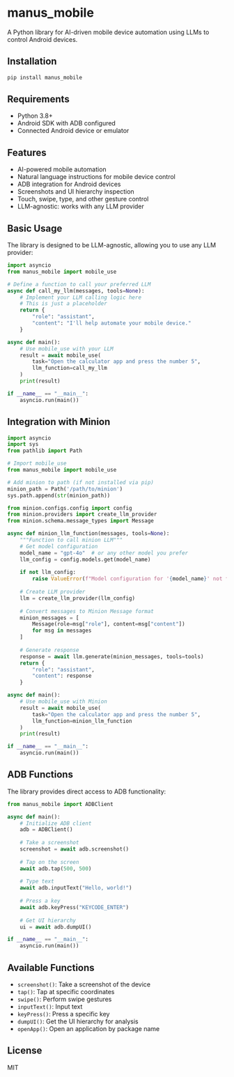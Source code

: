 # manus_mobile

A Python library for AI-driven mobile device automation using LLMs to control Android devices.

## Installation

```bash
pip install manus_mobile
```

## Requirements

- Python 3.8+
- Android SDK with ADB configured
- Connected Android device or emulator

## Features

- AI-powered mobile automation
- Natural language instructions for mobile device control
- ADB integration for Android devices
- Screenshots and UI hierarchy inspection
- Touch, swipe, type, and other gesture control
- LLM-agnostic: works with any LLM provider

## Basic Usage

The library is designed to be LLM-agnostic, allowing you to use any LLM provider:

```python
import asyncio
from manus_mobile import mobile_use

# Define a function to call your preferred LLM
async def call_my_llm(messages, tools=None):
    # Implement your LLM calling logic here
    # This is just a placeholder
    return {
        "role": "assistant",
        "content": "I'll help automate your mobile device."
    }

async def main():
    # Use mobile_use with your LLM
    result = await mobile_use(
        task="Open the calculator app and press the number 5", 
        llm_function=call_my_llm
    )
    print(result)

if __name__ == "__main__":
    asyncio.run(main())
```

## Integration with Minion

```python
import asyncio
import sys
from pathlib import Path

# Import mobile_use
from manus_mobile import mobile_use

# Add minion to path (if not installed via pip)
minion_path = Path('/path/to/minion')
sys.path.append(str(minion_path))

from minion.configs.config import config
from minion.providers import create_llm_provider
from minion.schema.message_types import Message

async def minion_llm_function(messages, tools=None):
    """Function to call minion LLM"""
    # Get model configuration
    model_name = "gpt-4o"  # or any other model you prefer
    llm_config = config.models.get(model_name)
    
    if not llm_config:
        raise ValueError(f"Model configuration for '{model_name}' not found")
    
    # Create LLM provider
    llm = create_llm_provider(llm_config)
    
    # Convert messages to Minion Message format
    minion_messages = [
        Message(role=msg["role"], content=msg["content"]) 
        for msg in messages
    ]
    
    # Generate response
    response = await llm.generate(minion_messages, tools=tools)
    return {
        "role": "assistant",
        "content": response
    }

async def main():
    # Use mobile_use with Minion
    result = await mobile_use(
        task="Open the calculator app and press the number 5", 
        llm_function=minion_llm_function
    )
    print(result)

if __name__ == "__main__":
    asyncio.run(main())
```

## ADB Functions

The library provides direct access to ADB functionality:

```python
from manus_mobile import ADBClient

async def main():
    # Initialize ADB client
    adb = ADBClient()
    
    # Take a screenshot
    screenshot = await adb.screenshot()
    
    # Tap on the screen
    await adb.tap(500, 500)
    
    # Type text
    await adb.inputText("Hello, world!")
    
    # Press a key
    await adb.keyPress("KEYCODE_ENTER")
    
    # Get UI hierarchy
    ui = await adb.dumpUI()

if __name__ == "__main__":
    asyncio.run(main())
```

## Available Functions

- `screenshot()`: Take a screenshot of the device
- `tap()`: Tap at specific coordinates
- `swipe()`: Perform swipe gestures
- `inputText()`: Input text
- `keyPress()`: Press a specific key
- `dumpUI()`: Get the UI hierarchy for analysis
- `openApp()`: Open an application by package name

## License

MIT 